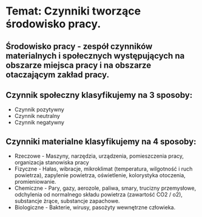 # Temat: Czynniki tworzące środowisko pracy.
## Środowisko pracy - zespół czynników materialnych i społecznych występujących na obszarze miejsca pracy i na obszarze otaczającym zakład pracy.
## Czynnik społeczny klasyfikujemy na 3 sposoby:
- Czynnik pozytywny
- Czynnik neutralny
- Czynnik negatywny
## Czynniki materialne klasyfikujemy na 4 sposoby:
- Rzeczowe - Maszyny, narzędzia, urządzenia, pomieszczenia pracy, organizacja stanowiska pracy
- Fizyczne - Hałas, wibracje, mikroklimat (temperatura, wilgotność i ruch powietrza), zapylenie powietrza, oświetlenie, kolorystyka otoczenia, promieniowanie.
- Chemiczne - Pary, gazy, aerozole, paliwa, smary, trucizny przemysłowe, odchylenia od normalnego składu powietrza (zawartość CO2 / o2), substancje żrące, substancje zapachowe.
- Biologiczne - Bakterie, wirusy, pasożyty wewnętrzne człowieka.
